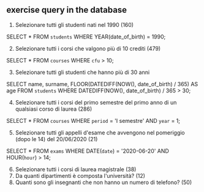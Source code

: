 ## exercise query in the database

1. Selezionare tutti gli studenti nati nel 1990 (160)

SELECT * 
FROM `students` 
WHERE YEAR(date_of_birth) = 1990;

2. Selezionare tutti i corsi che valgono più di 10 crediti (479)

SELECT * 
FROM `courses` 
WHERE `cfu` > 10;

3. Selezionare tutti gli studenti che hanno più di 30 anni

SELECT name, surname, FLOOR(DATEDIFF(NOW(), date_of_birth) / 365) AS age 
FROM `students` 
WHERE DATEDIFF(NOW(), date_of_birth) / 365 > 30;

4. Selezionare tutti i corsi del primo semestre del primo anno di un qualsiasi corso di
laurea (286)

SELECT *
FROM `courses`
WHERE `period` = 'I semestre' AND `year` = 1;


5. Selezionare tutti gli appelli d'esame che avvengono nel pomeriggio (dopo le 14) del
20/06/2020 (21)

SELECT *
FROM `exams`
WHERE DATE(`date`) = '2020-06-20' AND HOUR(`hour`) > 14;

6. Selezionare tutti i corsi di laurea magistrale (38)
7. Da quanti dipartimenti è composta l'università? (12)
8. Quanti sono gli insegnanti che non hanno un numero di telefono? (50)
